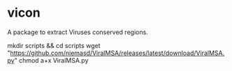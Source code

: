 # vicon
A package to extract Viruses conserved regions.


mkdir scripts && cd scripts
wget "https://github.com/niemasd/ViralMSA/releases/latest/download/ViralMSA.py"
chmod a+x ViralMSA.py

